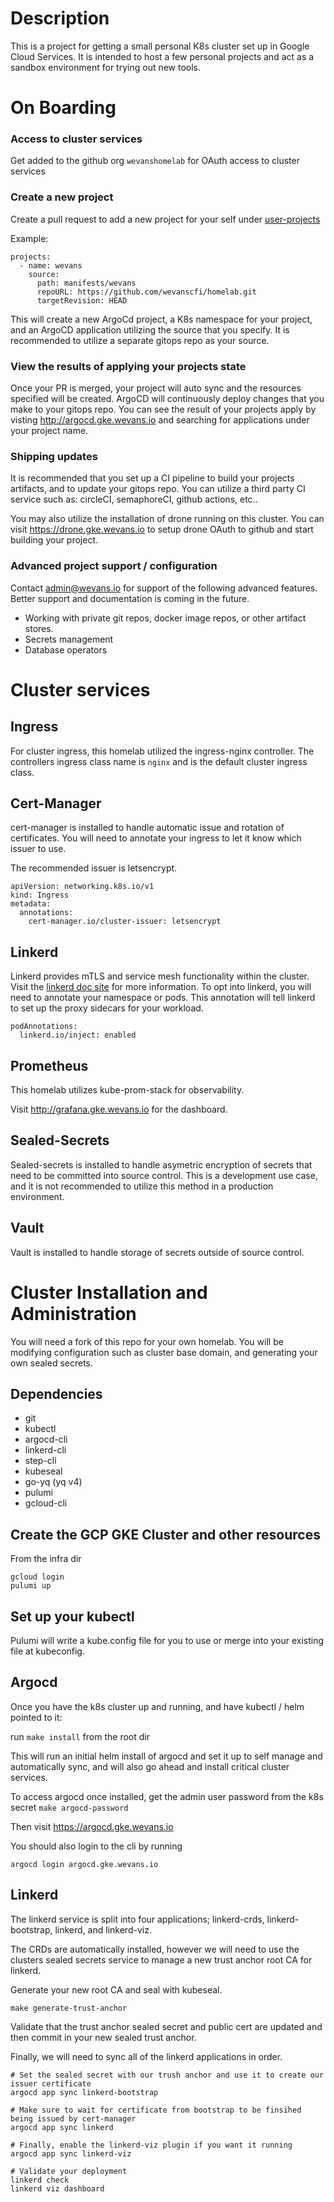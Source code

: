 # Description
This is a project for getting a small personal K8s cluster set up in Google Cloud Services. It is intended to host a few personal projects and act as a sandbox environment for trying out new tools.

# On Boarding 
### Access to cluster services
Get added to the github org `wevanshomelab` for OAuth access to cluster services

### Create a new project
Create a pull request to add a new project for your self under [user-projects](https://github.com/wevanshomelab/gke-cluster/blob/main/manifests/user-projects/values.yaml) 

Example:
```
projects:
  - name: wevans
    source:
      path: manifests/wevans
      repoURL: https://github.com/wevanscfi/homelab.git
      targetRevision: HEAD
```

This will create a new ArgoCd project, a K8s namespace for your project, and an ArgoCD application utilizing the source that you specify. It is recommended to utilize a separate gitops repo as your source.

### View the results of applying your projects state
Once your PR is merged, your project will auto sync and the resources specified will be created. ArgoCD will continuously deploy changes that you make to your gitops repo.
You can see the result of your projects apply by visting http://argocd.gke.wevans.io and searching for applications under your project name.

### Shipping updates
It is recommended that you set up a CI pipeline to build your projects artifacts, and to update your gitops repo. You can utilize a third party CI service such as: circleCI, semaphoreCI, github actions, etc.. 

You may also utilize the installation of drone running on this cluster. You can visit https://drone.gke.wevans.io to setup drone OAuth to github and start building your project.

### Advanced project support / configuration
Contact admin@wevans.io for support of the following advanced features. Better support and documentation is coming in the future.
- Working with private git repos, docker image repos, or other artifact stores.
- Secrets management
- Database operators 

# Cluster services
## Ingress
For cluster ingress, this homelab utilized the ingress-nginx controller. The controllers ingress class name is `nginx` and is the default cluster ingress class.

## Cert-Manager
cert-manager is installed to handle automatic issue and rotation of certificates. You will need to annotate your ingress to let it know which issuer to use.

The recommended issuer is letsencrypt.
```
apiVersion: networking.k8s.io/v1
kind: Ingress
metadata:
  annotations:
    cert-manager.io/cluster-issuer: letsencrypt
```

## Linkerd
Linkerd provides mTLS and service mesh functionality within the cluster. Visit the [linkerd doc site](https://linkerd.io/2.12/overview/) for more information.
To opt into linkerd, you will need to annotate your namespace or pods. This annotation will tell linkerd to set up the proxy sidecars for your workload.
```
podAnnotations:
  linkerd.io/inject: enabled
```

## Prometheus
This homelab utilizes kube-prom-stack for observability.

Visit http://grafana.gke.wevans.io for the dashboard.

## Sealed-Secrets
Sealed-secrets is installed to handle asymetric encryption of secrets that need to be committed into source control. 
This is a development use case, and it is not recommended to utilize this method in a production environment.

## Vault
Vault is installed to handle storage of secrets outside of source control.

# Cluster Installation and Administration
You will need a fork of this repo for your own homelab. You will be modifying configuration such as cluster base domain, and generating your own sealed secrets.

## Dependencies
- git
- kubectl
- argocd-cli
- linkerd-cli
- step-cli
- kubeseal
- go-yq (yq v4)
- pulumi
- gcloud-cli

## Create the GCP GKE Cluster and other resources
From the infra dir
```
gcloud login
pulumi up
```

## Set up your kubectl 
Pulumi will write a kube.config file for you to use or merge into your existing file at kubeconfig.

## Argocd
Once you have the k8s cluster up and running, and have kubectl / helm pointed to it:

run `make install` from the root dir

This will run an initial helm install of argocd and set it up to self manage and automatically sync, and will also go ahead and install critical cluster services.

To access argocd once installed, get the admin user password from the k8s secret `make argocd-password`

Then visit https://argocd.gke.wevans.io

You should also login to the cli by running

```
argocd login argocd.gke.wevans.io
```

## Linkerd
The linkerd service is split into four applications; linkerd-crds, linkerd-bootstrap, linkerd, and linkerd-viz.

The CRDs are automatically installed, however we will need to use the clusters sealed secrets service to manage a new trust anchor root CA for linkerd.

Generate your new root CA and seal with kubeseal.
```
make generate-trust-anchor
```

Validate that the trust anchor sealed secret and public cert are updated and then commit in your new sealed trust anchor.

Finally, we will need to sync all of the linkerd applications in order.
```
# Set the sealed secret with our trush anchor and use it to create our issuer certificate
argocd app sync linkerd-bootstrap

# Make sure to wait for certificate from bootstrap to be finsihed being issued by cert-manager
argocd app sync linkerd

# Finally, enable the linkerd-viz plugin if you want it running
argocd app sync linkerd-viz

# Validate your deployment
linkerd check
linkerd viz dashboard
```

